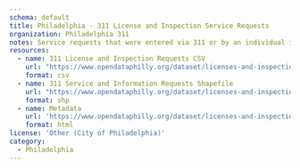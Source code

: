 ```yaml
---
schema: default
title: Philadelphia - 311 License and Inspection Service Requests
organization: Philadelphia 311
notes: Service requests that were entered via 311 or by an individual in the department
resources:
  - name: 311 License and Inspection Requests CSV
    url: "https://www.opendataphilly.org/dataset/licenses-and-inspections-service-requests/resource/ac940e4f-0ac4-4aec-b660-b94b927e1f2b"
    format: csv
  - name: 311 Service and Information Requests Shapefile
    url: "https://www.opendataphilly.org/dataset/licenses-and-inspections-service-requests/resource/7860ba32-4868-4329-b5fb-a084fb12d8c5"
    format: shp
  - name: Metadata
    url: 'https://www.opendataphilly.org/dataset/licenses-and-inspections-service-requests/resource/5df833c3-dd38-446a-b810-ee50bd090a74'
    format: html
license: 'Other (City of Philadelphia)'
category:
  - Philadelphia
---
```

